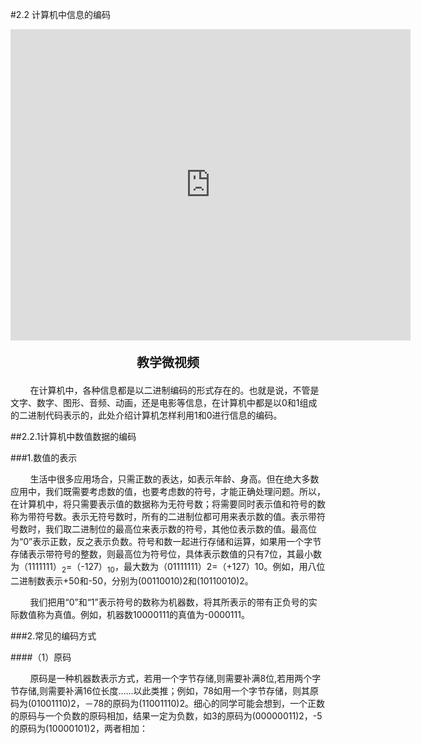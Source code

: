 #2.2 计算机中信息的编码

<div align="center"><iframe frameborder="0" width="640" height="498" src="https://v.qq.com/txp/iframe/player.html?vid=c087018hhsg" allowFullScreen="true"></iframe></div>
<div align="center"><p style="font-size:20px; font-weight:bold">教学微视频</p></div>

&nbsp;&nbsp;&nbsp;&nbsp;&nbsp;&nbsp;&nbsp;&nbsp;在计算机中，各种信息都是以二进制编码的形式存在的。也就是说，不管是文字、数字、图形、音频、动画，还是电影等信息，在计算机中都是以0和1组成的二进制代码表示的，此处介绍计算机怎样利用1和0进行信息的编码。

##2.2.1计算机中数值数据的编码

###1.数值的表示

&nbsp;&nbsp;&nbsp;&nbsp;&nbsp;&nbsp;&nbsp;&nbsp;生活中很多应用场合，只需正数的表达，如表示年龄、身高。但在绝大多数应用中，我们既需要考虑数的值，也要考虑数的符号，才能正确处理问题。所以，在计算机中，将只需要表示值的数据称为无符号数；将需要同时表示值和符号的数称为带符号数。表示无符号数时，所有的二进制位都可用来表示数的值。表示带符号数时，我们取二进制位的最高位来表示数的符号，其他位表示数的值。最高位为“0”表示正数，反之表示负数。符号和数一起进行存储和运算，如果用一个字节存储表示带符号的整数，则最高位为符号位，具体表示数值的只有7位，其最小数为（1111111）<sub>2</sub>=（-127）<sub>10</sub>，最大数为（01111111）2=（+127）10。例如，用八位二进制数表示+50和-50，分别为(00110010)2和(10110010)2。

&nbsp;&nbsp;&nbsp;&nbsp;&nbsp;&nbsp;&nbsp;&nbsp;我们把用“0”和“1”表示符号的数称为机器数，将其所表示的带有正负号的实际数值称为真值。例如，机器数10000111的真值为-0000111。

###2.常见的编码方式

####（1）原码

&nbsp;&nbsp;&nbsp;&nbsp;&nbsp;&nbsp;&nbsp;&nbsp;原码是一种机器数表示方式，若用一个字节存储,则需要补满8位,若用两个字节存储,则需要补满16位长度……以此类推；例如，78如用一个字节存储，则其原码为(01001110)2，－78的原码为(11001110)2。细心的同学可能会想到，一个正数的原码与一个负数的原码相加，结果一定为负数，如3的原码为(00000011)2，-5的原码为(10000101)2，两者相加：

